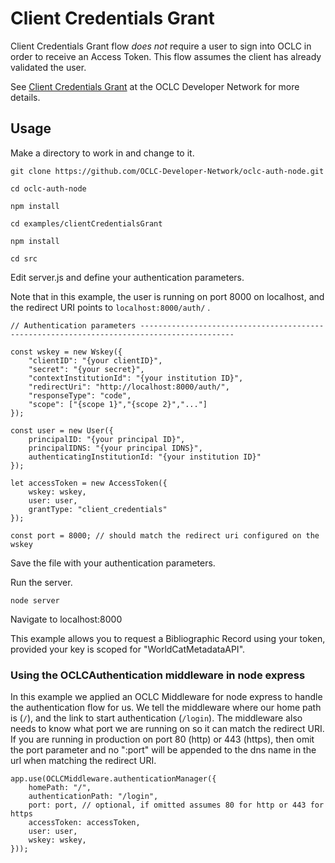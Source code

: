 # Client Credentials Grant

Client Credentials Grant flow *does not* require a user to sign into OCLC in order to receive an Access Token. This flow assumes the client has already validated the user.

See [Client Credentials Grant](https://www.oclc.org/developer/develop/authentication/access-tokens/client-credentials-grant.en.html) at the OCLC Developer Network for more details.

## Usage

Make a directory to work in and change to it.

```
git clone https://github.com/OCLC-Developer-Network/oclc-auth-node.git

cd oclc-auth-node

npm install

cd examples/clientCredentialsGrant

npm install

cd src
```
Edit server.js and define your authentication parameters.

Note that in this example, the user is running on port 8000 on localhost, and the redirect URI points to ```localhost:8000/auth/``` .
```
// Authentication parameters -------------------------------------------------------------------------------------------

const wskey = new Wskey({
    "clientID": "{your clientID}",
    "secret": "{your secret}",
    "contextInstitutionId": "{your institution ID}",
    "redirectUri": "http://localhost:8000/auth/",
    "responseType": "code",
    "scope": ["{scope 1}","{scope 2}","..."]
});

const user = new User({
    principalID: "{your principal ID}",
    principalIDNS: "{your principal IDNS}",
    authenticatingInstitutionId: "{your institution ID}"
});

let accessToken = new AccessToken({
    wskey: wskey,
    user: user,
    grantType: "client_credentials"
});

const port = 8000; // should match the redirect uri configured on the wskey
```
Save the file with your authentication parameters.

Run the server.
```
node server
```
Navigate to localhost:8000

This example allows you to request a Bibliographic Record using your token, provided your key is scoped for "WorldCatMetadataAPI".

### Using the OCLCAuthentication middleware in node express

In this example we applied an OCLC Middleware for node express to handle the authentication flow for us. We tell the middleware where our home path is (```/```), and the link to start authentication (```/login```). The middleware also needs to know what port we are running on so it can match the redirect URI. If you are running in production on port 80 (http) or 443 (https), then omit the port parameter and no ":port" will be appended to the dns name in the url when matching the redirect URI.

```
app.use(OCLCMiddleware.authenticationManager({
    homePath: "/",
    authenticationPath: "/login",
    port: port, // optional, if omitted assumes 80 for http or 443 for https
    accessToken: accessToken,
    user: user,
    wskey: wskey,
}));
```


